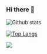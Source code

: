 ### Hi there 👋

<!--
**Swift-fox82/Swift-fox82** is a ✨ _special_ ✨ repository because its `README.md` (this file) appears on your GitHub profile.

Here are some ideas to get you started:

- 🔭 I’m currently working on ...
- 🌱 I’m currently learning ...
- 👯 I’m looking to collaborate on ...
- 🤔 I’m looking for help with ...
- 💬 Ask me about ...
- 📫 How to reach me: ...
- 😄 Pronouns: ...
- ⚡ Fun fact: ...
-->
![Github stats](https://github-readme-stats.vercel.app/api?username=Swift-fox82&theme=highcontrast&show_icons=true&count_private=true)

[![Top Langs](https://github-readme-stats.vercel.app/api/top-langs/?username=Swift-fox82)](https://github.com/Swift-fox82)


<img src="https://discord.c99.nl/widget/theme-2/827972540009283654.png" >


<div align="center">

